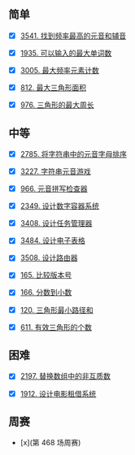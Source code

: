 ## 简单

- [x] [3541. 找到频率最高的元音和辅音](https://leetcode.cn/problems/find-most-frequent-vowel-and-consonant/description/?envType=daily-question&envId=2025-09-13)

- [x] [1935. 可以输入的最大单词数](https://leetcode.cn/problems/maximum-number-of-words-you-can-type/description/?envType=daily-question&envId=2025-09-15)

- [x] [3005. 最大频率元素计数](https://leetcode.cn/problems/count-elements-with-maximum-frequency/description/?envType=daily-question&envId=2025-09-22)

- [x] [812. 最大三角形面积](https://leetcode.cn/problems/largest-triangle-area/description/?envType=daily-question&envId=2025-09-27)
- [x] [976. 三角形的最大周长](https://leetcode.cn/problems/largest-perimeter-triangle/description/?envType=daily-question&envId=2025-09-28)

## 中等

- [x] [2785. 将字符串中的元音字母排序](https://leetcode.cn/problems/sort-vowels-in-a-string/description/?envType=daily-question&envId=2025-09-11)

- [x] [3227. 字符串元音游戏](https://leetcode.cn/problems/vowels-game-in-a-string/description/?envType=daily-question&envId=2025-09-12)

- [x] [966. 元音拼写检查器](https://leetcode.cn/problems/vowel-spellchecker/description/?envType=daily-question&envId=2025-09-14)

- [x] [2349. 设计数字容器系统](https://leetcode.cn/problems/design-a-number-container-system/description/?envType=daily-question&envId=2025-09-17)

- [x] [3408. 设计任务管理器](https://leetcode.cn/problems/design-task-manager/description/?envType=daily-question&envId=2025-09-18)

- [x] [3484. 设计电子表格](https://leetcode.cn/problems/design-spreadsheet/description/?envType=daily-question&envId=2025-09-19)

- [x] [3508. 设计路由器](https://leetcode.cn/problems/implement-router/description/?envType=daily-question&envId=2025-09-20)

- [x] [165. 比较版本号](https://leetcode.cn/problems/compare-version-numbers/description/?envType=daily-question&envId=2025-09-23)

- [x] [166. 分数到小数](https://leetcode.cn/problems/fraction-to-recurring-decimal/description/?envType=daily-question&envId=2025-09-24)

- [x] [120. 三角形最小路径和](https://leetcode.cn/problems/triangle/description/?envType=daily-question&envId=2025-09-25)

- [x] [611. 有效三角形的个数](https://leetcode.cn/problems/valid-triangle-number/description/?envType=daily-question&envId=2025-09-26)

## 困难

- [x] [2197. 替换数组中的非互质数](https://leetcode.cn/problems/replace-non-coprime-numbers-in-array/description/?envType=daily-question&envId=2025-09-16)

- [x] [1912. 设计电影租借系统](https://leetcode.cn/problems/design-movie-rental-system/description/?envType=daily-question&envId=2025-09-21)

## 周赛

- [x](第 468 场周赛)
